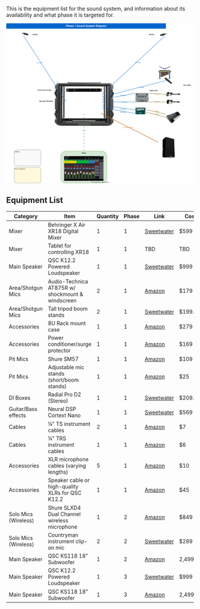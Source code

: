 This is the equipment list for the sound system, and information about its availability and what phase it is targeted for.

![View Diagram](phase1-diagram.drawio.svg)

## Equipment List

| Category | Item | Quantity | Phase | Link | Cost |
|----------|------|----------|-------|------|------|
| Mixer | Behringer X Air XR18 Digital Mixer | 1 | 1 | [Sweetwater](https://www.sweetwater.com/store/detail/XR18--behringer-x-air-xr18) | $599 |
| Mixer | Tablet for controlling XR18 | 1 | 1 | TBD | TBD |
| Main Speaker | QSC K12.2 Powered Loudspeaker | 1 | 1 | [Sweetwater](https://www.sweetwater.com/store/detail/K12.2--qsc-k12.2-2000w-12-inch-powered-speaker) | $999 |
| Area/Shotgun Mics | Audio-Technica AT875R w/ shockmount & windscreen | 2 | 1 | [Amazon](https://www.amazon.com/Audio-Technica-AT875R-Shotgun-Microphone-Requires/dp/B000BQ79W0) | $179 |
| Area/Shotgun Mics | Tall tripod boom stands | 2 | 1 | [Sweetwater](https://www.sweetwater.com/store/detail/KM20800--k-and-m-20800-overhead-microphone-stand-black) | $199.99 |
| Accessories | 8U Rack mount case | 1 | 1 | [Amazon](https://a.co/d/iXVuDeg) | $279 |
| Accessories | Power conditioner/surge protector | 1 | 1 | [Amazon](https://a.co/d/bRcEB3K) | $169 |
| Pit Mics | Shure SM57 | 1 | 1 | [Amazon](https://www.amazon.com/Shure-SM57-LC-Cardioid-Dynamic-Microphone/dp/B0000AQRST) | $109 |
| Pit Mics | Adjustable mic stands (short/boom stands) | 1 | 1 | [Amazon](https://www.amazon.com/InnoGear-Microphone-Adjustable-Suspension-Broadcasting/dp/B01L3LL95O) | $25 |
| DI Boxes | Radial Pro D2 (Stereo) | 1 | 1 | [Sweetwater](https://www.sweetwater.com/store/detail/ProD2--radial-prod2-2-channel-passive-instrument-direct-box) | $209.99 |
| Guitar/Bass effects | Neural DSP Cortext Nano | 1 | 1 | [Sweetwater](https://www.sweetwater.com/store/detail/NanoCortex--neural-dsp-nano-cortex-digital-effects-processor-profiling-pedal) | $569 |
| Cables | ¼" TS instrument cables | 2 | 1 | [Amazon](https://www.amazon.com/AmazonBasics-Instrument-Cable-Straight-10-Foot/dp/B01JNLUA5G) | $7 |
| Cables | ¼" TRS instrument cables | 1 | 1 | [Amazon](https://www.amazon.com/Hosa-CPP-110-Stereo-Interconnect-Cable/dp/B000068O3B) | $6 |
| Accessories | XLR microphone cables (varying lengths) | 5 | 1 | [Amazon](https://www.amazon.com/AmazonBasics-Male-Female-Microphone-Cable/dp/B01JNLTTKS) | $10 |
| Accessories | Speaker cable or high-quality XLRs for QSC K12.2 | 1 | 1 | [Amazon](https://www.amazon.com/Mogami-Gold-Studio-Cable-25-Foot/dp/B000V9OB4E) | $45 |
| Solo Mics (Wireless) | Shure SLXD4 Dual Channel wireless microphone | 1 | 2 | [Amazon](https://a.co/d/hZ3IiMe) | $849 |
| Solo Mics (Wireless) | Countryman instrument clip-on mic | 2 | 2 | [Sweetwater](https://www.sweetwater.com/store/detail/B3OM5FF05L--countryman-b3-omnidirectional-lavalier-with-standard-gain-for-line-6-black) | $289 |
| Main Speaker | QSC KS118 18" Subwoofer | 1 | 2 | [Amazon](https://a.co/d/7kjba0D) | 2,499.99 |
| Main Speaker | QSC K12.2 Powered Loudspeaker | 1 | 3 | [Sweetwater](https://www.sweetwater.com/store/detail/K12.2--qsc-k12.2-2000w-12-inch-powered-speaker) | $999 |
| Main Speaker | QSC KS118 18" Subwoofer | 1 | 3 | [Amazon](https://a.co/d/7kjba0D) | 2,499.99 |
